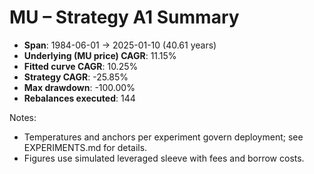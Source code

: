 # MU – Strategy A1 Summary

- **Span**: 1984-06-01 → 2025-01-10 (40.61 years)
- **Underlying (MU price) CAGR**: 11.15%
- **Fitted curve CAGR**: 10.25%
- **Strategy CAGR**: -25.85%
- **Max drawdown**: -100.00%
- **Rebalances executed**: 144

Notes:

- Temperatures and anchors per experiment govern deployment; see EXPERIMENTS.md for details.
- Figures use simulated leveraged sleeve with fees and borrow costs.
